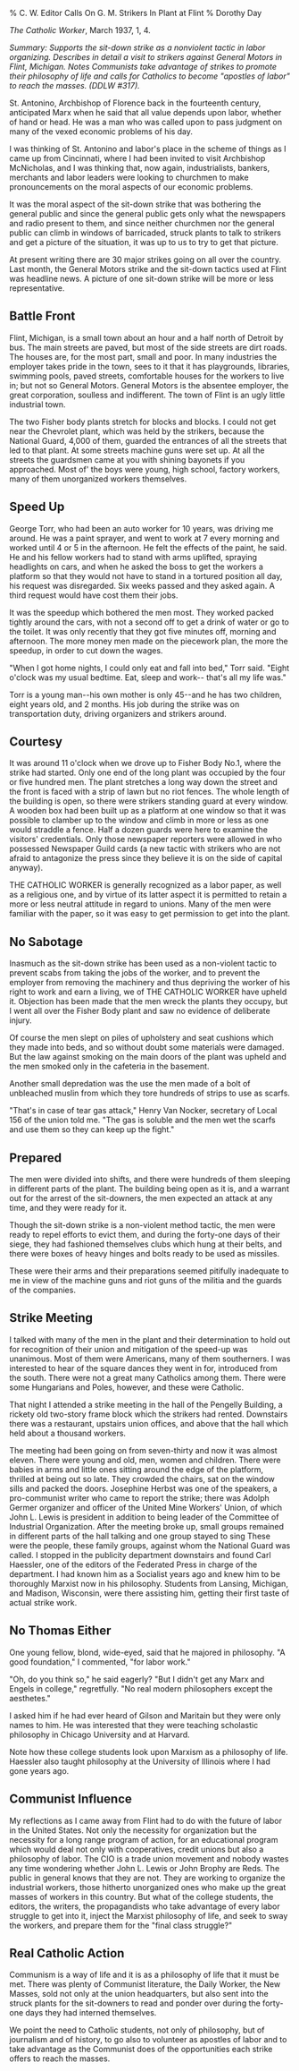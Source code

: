 % C. W. Editor Calls On G. M. Strikers In Plant at Flint
% Dorothy Day

*The Catholic Worker*, March 1937, 1, 4.

*Summary: Supports the sit-down strike as a nonviolent tactic in labor
organizing. Describes in detail a visit to strikers against General
Motors in Flint, Michigan. Notes Communists take advantage of strikes to
promote their philosophy of life and calls for Catholics to become
"apostles of labor" to reach the masses. (DDLW \#317).*

St. Antonino, Archbishop of Florence back in the fourteenth century,
anticipated Marx when he said that all value depends upon labor, whether
of hand or head. He was a man who was called upon to pass judgment on
many of the vexed economic problems of his day.

I was thinking of St. Antonino and labor's place in the scheme of things
as I came up from Cincinnati, where I had been invited to visit
Archbishop McNicholas, and I was thinking that, now again,
industrialists, bankers, merchants and labor leaders were looking to
churchmen to make pronouncements on the moral aspects of our economic
problems.

It was the moral aspect of the sit-down strike that was bothering the
general public and since the general public gets only what the
newspapers and radio present to them, and since neither churchmen nor
the general public can climb in windows of barricaded, struck plants to
talk to strikers and get a picture of the situation, it was up to us to
try to get that picture.

At present writing there are 30 major strikes going on all over the
country. Last month, the General Motors strike and the sit-down tactics
used at Flint was headline news. A picture of one sit-down strike will
be more or less representative.

## Battle Front

Flint, Michigan, is a small town about an hour and a half north of
Detroit by bus. The main streets are paved, but most of the side streets
are dirt roads. The houses are, for the most part, small and poor. In
many industries the employer takes pride in the town, sees to it that it
has playgrounds, libraries, swimming pools, paved streets, comfortable
houses for the workers to live in; but not so General Motors. General
Motors is the absentee employer, the great corporation, soulless and
indifferent. The town of Flint is an ugly little industrial town.

The two Fisher body plants stretch for blocks and blocks. I could not
get near the Chevrolet plant, which was held by the strikers, because
the National Guard, 4,000 of them, guarded the entrances of all the
streets that led to that plant. At some streets machine guns were set
up. At all the streets the guardsmen came at you with shining bayonets
if you approached. Most of' the boys were young, high school, factory
workers, many of them unorganized workers themselves.

## Speed Up

George Torr, who had been an auto worker for 10 years, was driving me
around. He was a paint sprayer, and went to work at 7 every morning and
worked until 4 or 5 in the afternoon. He felt the effects of the paint,
he said. He and his fellow workers had to stand with arms uplifted,
spraying headlights on cars, and when he asked the boss to get the
workers a platform so that they would not have to stand in a tortured
position all day, his request was disregarded. Six weeks passed and they
asked again. A third request would have cost them their jobs.

It was the speedup which bothered the men most. They worked packed
tightly around the cars, with not a second off to get a drink of water
or go to the toilet. It was only recently that they got five minutes
off, morning and afternoon. The more money men made on the piecework
plan, the more the speedup, in order to cut down the wages.

"When I got home nights, I could only eat and fall into bed," Torr said.
"Eight o'clock was my usual bedtime. Eat, sleep and work-- that's all my
life was."

Torr is a young man--his own mother is only 45--and he has two children,
eight years old, and 2 months. His job during the strike was on
transportation duty, driving organizers and strikers around.

## Courtesy

It was around 11 o'clock when we drove up to Fisher Body No.1, where the
strike had started. Only one end of the long plant was occupied by the
four or five hundred men. The plant stretches a long way down the street
and the front is faced with a strip of lawn but no riot fences. The
whole length of the building is open, so there were strikers standing
guard at every window. A wooden box had been built up as a platform at
one window so that it was possible to clamber up to the window and climb
in more or less as one would straddle a fence. Half a dozen guards were
here to examine the visitors' credentials. Only those newspaper
reporters were allowed in who possessed Newspaper Guild cards (a new
tactic with strikers who are not afraid to antagonize the press since
they believe it is on the side of capital anyway).

THE CATHOLIC WORKER is generally recognized as a labor paper, as well as
a religious one, and by virtue of its latter aspect it is permitted to
retain a more or less neutral attitude in regard to unions. Many of the
men were familiar with the paper, so it was easy to get permission to
get into the plant.


## No Sabotage

Inasmuch as the sit-down strike has been used as a non-violent tactic to
prevent scabs from taking the jobs of the worker, and to prevent the
employer from removing the machinery and thus depriving the worker of
his right to work and earn a living, we of THE CATHOLIC WORKER have
upheld it. Objection has been made that the men wreck the plants they
occupy, but I went all over the Fisher Body plant and saw no evidence of
deliberate injury.

Of course the men slept on piles of upholstery and seat cushions which
they made into beds, and so without doubt some materials were damaged.
But the law against smoking on the main doors of the plant was upheld
and the men smoked only in the cafeteria in the basement.

Another small depredation was the use the men made of a bolt of
unbleached muslin from which they tore hundreds of strips to use as
scarfs.

"That's in case of tear gas attack," Henry Van Nocker, secretary of
Local 156 of the union told me. "The gas is soluble and the men wet the
scarfs and use them so they can keep up the fight."


## Prepared

The men were divided into shifts, and there were hundreds of them
sleeping in different parts of the plant. The building being open as it
is, and a warrant out for the arrest of the sit-downers, the men
expected an attack at any time, and they were ready for it.

Though the sit-down strike is a non-violent method tactic, the men were
ready to repel efforts to evict them, and during the forty-one days of
their siege, they had fashioned themselves clubs which hung at their
belts, and there were boxes of heavy hinges and bolts ready to be used
as missiles.

These were their arms and their preparations seemed pitifully inadequate
to me in view of the machine guns and riot guns of the militia and the
guards of the companies.


## Strike Meeting

I talked with many of the men in the plant and their determination to
hold out for recognition of their union and mitigation of the speed-up
was unanimous. Most of them were Americans, many of them southerners. I
was interested to hear of the square dances they went in for, introduced
from the south. There were not a great many Catholics among them. There
were some Hungarians and Poles, however, and these were Catholic.

That night I attended a strike meeting in the hall of the Pengelly
Building, a rickety old two-story frame block which the strikers had
rented. Downstairs there was a restaurant, upstairs union offices, and
above that the hall which held about a thousand workers.

The meeting had been going on from seven-thirty and now it was almost
eleven. There were young and old, men, women and children. There were
babies in arms and little ones sitting around the edge of the platform,
thrilled at being out so late. They crowded the chairs, sat on the
window sills and packed the doors. Josephine Herbst was one of the
speakers, a pro-communist writer who came to report the strike; there
was Adolph Germer organizer and officer of the United Mine Workers'
Union, of which John L. Lewis is president in addition to being leader
of the Committee of Industrial Organization. After the meeting broke up,
small groups remained in different parts of the hall talking and one
group stayed to sing These were the people, these family groups, against
whom the National Guard was called. I stopped in the publicity
department downstairs and found Carl Haessler, one of the editors of the
Federated Press in charge of the department. I had known him as a
Socialist years ago and knew him to be thoroughly Marxist now in his
philosophy. Students from Lansing, Michigan, and Madison, Wisconsin,
were there assisting him, getting their first taste of actual strike
work.


## No Thomas Either

One young fellow, blond, wide-eyed, said that he majored in philosophy.
"A good foundation," I commented, "for labor work."

"Oh, do you think so," he said eagerly? "But I didn't get any Marx and
Engels in college," regretfully. "No real modern philosophers except the
aesthetes."

I asked him if he had ever heard of Gilson and Maritain but they were
only names to him. He was interested that they were teaching scholastic
philosophy in Chicago University and at Harvard.

Note how these college students look upon Marxism as a philosophy of
life. Haessler also taught philosophy at the University of Illinois
where I had gone years ago.


## Communist Influence

My reflections as I came away from Flint had to do with the future of
labor in the United States. Not only the necessity for organization but
the necessity for a long range program of action, for an educational
program which would deal not only with cooperatives, credit unions but
also a philosophy of labor. The CIO is a trade union movement and nobody
wastes any time wondering whether John L. Lewis or John Brophy are Reds.
The public in general knows that they are not. They are working to
organize the industrial workers, those hitherto unorganized ones who
make up the great masses of workers in this country. But what of the
college students, the editors, the writers, the propagandists who take
advantage of every labor struggle to get into it, inject the Marxist
philosophy of life, and seek to sway the workers, and prepare them for
the "final class struggle?"


## Real Catholic Action

Communism is a way of life and it is as a philosophy of life that it
must be met. There was plenty of Communist literature, the Daily Worker,
the New Masses, sold not only at the union headquarters, but also sent
into the struck plants for the sit-downers to read and ponder over
during the forty-one days they had interned themselves.

We point the need to Catholic students, not only of philosophy, but of
journalism and of history, to go also to volunteer as apostles of labor
and to take advantage as the Communist does of the opportunities each
strike offers to reach the masses.
